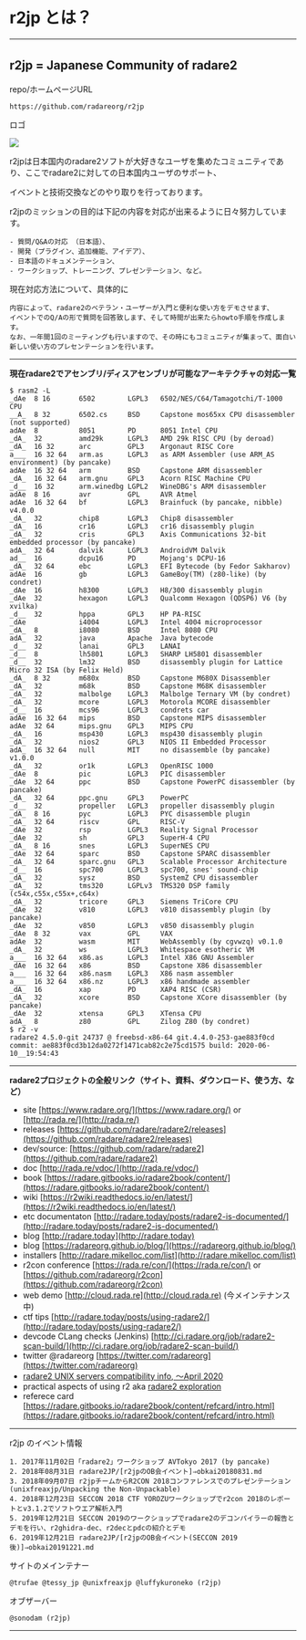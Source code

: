 # r2jp とは？

---

## r2jp = Japanese Community of radare2　

repo/ホームページURL
```
https://github.com/radareorg/r2jp
```

ロゴ

[![](http://bit.ly/2zfKbzD)](http://bit.ly/2zfKbzD)


r2jpは日本国内のradare2ソフトが大好きなユーザを集めたコミュニティであり、ここでradare2に対しての日本国内ユーザのサポート、

イベントと技術交換などのやり取りを行っております。

r2jpのミッションの目的は下記の内容を対応が出来るように日々努力しています。
```
- 質問/Q&Aの対応 （日本語）、
- 開発（プラグイン、追加機能、アイデア）、
- 日本語のドキュメンテーション、
- ワークショップ、トレーニング、プレゼンテーション、など。
```

現在対応方法について、具体的に
```
内容によって、radare2のベテラン・ユーザーが入門と便利な使い方をデモさせます、
イベントでのQ/Aの形で質問を回答致します、そして時間が出来たらhowto手順を作成します。
なお、一年間1回のミーティングも行いますので、その時にもコミュニティが集まって、面白い新しい使い方のプレセンテーションを行います。
```

---
**現在radare2でアセンブリ/ディスアセンブリが可能なアーキテクチャの対応一覧**
```
$ rasm2 -L
_dAe  8 16       6502        LGPL3   6502/NES/C64/Tamagotchi/T-1000 CPU
__A_  8 32       6502.cs     BSD     Capstone mos65xx CPU disassembler (not supported)
adAe  8          8051        PD      8051 Intel CPU
_dA_  32         amd29k      LGPL3   AMD 29k RISC CPU (by deroad)
_dA_  16 32      arc         GPL3    Argonaut RISC Core
a___  16 32 64   arm.as      LGPL3   as ARM Assembler (use ARM_AS environment) (by pancake)
adAe  16 32 64   arm         BSD     Capstone ARM disassembler
_dA_  16 32 64   arm.gnu     GPL3    Acorn RISC Machine CPU
_d__  16 32      arm.winedbg LGPL2   WineDBG's ARM disassembler
adAe  8 16       avr         GPL     AVR Atmel
adAe  16 32 64   bf          LGPL3   Brainfuck (by pancake, nibble) v4.0.0
_dA_  32         chip8       LGPL3   Chip8 disassembler
_dA_  16         cr16        LGPL3   cr16 disassembly plugin
_dA_  32         cris        GPL3    Axis Communications 32-bit embedded processor (by pancake)
adA_  32 64      dalvik      LGPL3   AndroidVM Dalvik
ad__  16         dcpu16      PD      Mojang's DCPU-16
_dA_  32 64      ebc         LGPL3   EFI Bytecode (by Fedor Sakharov)
adAe  16         gb          LGPL3   GameBoy(TM) (z80-like) (by condret)
_dAe  16         h8300       LGPL3   H8/300 disassembly plugin
_dAe  32         hexagon     LGPL3   Qualcomm Hexagon (QDSP6) V6 (by xvilka)
_d__  32         hppa        GPL3    HP PA-RISC
_dAe             i4004       LGPL3   Intel 4004 microprocessor
_dA_  8          i8080       BSD     Intel 8080 CPU
adA_  32         java        Apache  Java bytecode
_d__  32         lanai       GPL3    LANAI
_d__  8          lh5801      LGPL3   SHARP LH5801 disassembler
_d__  32         lm32        BSD     disassembly plugin for Lattice Micro 32 ISA (by Felix Held)
_dA_  8 32       m680x       BSD     Capstone M680X Disassembler
_dA_  32         m68k        BSD     Capstone M68K disassembler
_dA_  32         malbolge    LGPL3   Malbolge Ternary VM (by condret)
_dA_  32         mcore       LGPL3   Motorola MCORE disassembler
_d__  16         mcs96       LGPL3   condrets car
adAe  16 32 64   mips        BSD     Capstone MIPS disassembler
adAe  32 64      mips.gnu    GPL3    MIPS CPU
_dA_  16         msp430      LGPL3   msp430 disassembly plugin
_dA_  32         nios2       GPL3    NIOS II Embedded Processor
adA_  16 32 64   null        MIT     no disassemble (by pancake) v1.0.0
_dA_  32         or1k        LGPL3   OpenRISC 1000
_dAe  8          pic         LGPL3   PIC disassembler
_dAe  32 64      ppc         BSD     Capstone PowerPC disassembler (by pancake)
_dA_  32 64      ppc.gnu     GPL3    PowerPC
_d__  32         propeller   LGPL3   propeller disassembly plugin
_dA_  8 16       pyc         LGPL3   PYC disassemble plugin
_dA_  32 64      riscv       GPL     RISC-V
_dAe  32         rsp         LGPL3   Reality Signal Processor
_dAe  32         sh          GPL3    SuperH-4 CPU
_dA_  8 16       snes        LGPL3   SuperNES CPU
_dAe  32 64      sparc       BSD     Capstone SPARC disassembler
_dA_  32 64      sparc.gnu   GPL3    Scalable Processor Architecture
_d__  16         spc700      LGPL3   spc700, snes' sound-chip
_dA_  32         sysz        BSD     SystemZ CPU disassembler
_dA_  32         tms320      LGPLv3  TMS320 DSP family (c54x,c55x,c55x+,c64x)
_dA_  32         tricore     GPL3    Siemens TriCore CPU
_dAe  32         v810        LGPL3   v810 disassembly plugin (by pancake)
_dAe  32         v850        LGPL3   v850 disassembly plugin
_dAe  8 32       vax         GPL     VAX
adAe  32         wasm        MIT     WebAssembly (by cgvwzq) v0.1.0
_dA_  32         ws          LGPL3   Whitespace esotheric VM
a___  16 32 64   x86.as      LGPL3   Intel X86 GNU Assembler
_dAe  16 32 64   x86         BSD     Capstone X86 disassembler
a___  16 32 64   x86.nasm    LGPL3   X86 nasm assembler
a___  16 32 64   x86.nz      LGPL3   x86 handmade assembler
_dA_  16         xap         PD      XAP4 RISC (CSR)
_dA_  32         xcore       BSD     Capstone XCore disassembler (by pancake)
_dAe  32         xtensa      GPL3    XTensa CPU
adA_  8          z80         GPL     Zilog Z80 (by condret)
$ r2 -v
radare2 4.5.0-git 24737 @ freebsd-x86-64 git.4.4.0-253-gae883f0cd
commit: ae883f0cd3b12da0272f1471cab82c2e75cd1575 build: 2020-06-10__19:54:43
```

---
**radare2プロジェクトの全般リンク（サイト、資料、ダウンロード、使う方、など）**

- site [https://www.radare.org/](https://www.radare.org/) or [http://rada.re/](http://rada.re/)
- releases [https://github.com/radare/radare2/releases](https://github.com/radare/radare2/releases)
- dev/source: [https://github.com/radare/radare2](https://github.com/radare/radare2)
- doc [http://rada.re/vdoc/](http://rada.re/vdoc/)
- book [https://radare.gitbooks.io/radare2book/content/](https://radare.gitbooks.io/radare2book/content/)
- wiki [https://r2wiki.readthedocs.io/en/latest/](https://r2wiki.readthedocs.io/en/latest/)
- etc documentaton [http://radare.today/posts/radare2-is-documented/](http://radare.today/posts/radare2-is-documented/)
- blog [http://radare.today](http://radare.today)
- blog [https://radareorg.github.io/blog/](https://radareorg.github.io/blog/)
- installers [http://radare.mikelloc.com/list](http://radare.mikelloc.com/list)
- r2con conference [https://rada.re/con/](https://rada.re/con/) or [https://github.com/radareorg/r2con](https://github.com/radareorg/r2con)
- web demo [http://cloud.rada.re](http://cloud.rada.re) (今メインテナンス中)
- ctf tips [http://radare.today/posts/using-radare2/](http://radare.today/posts/using-radare2/)
- devcode CLang checks (Jenkins) [http://ci.radare.org/job/radare2-scan-build/](http://ci.radare.org/job/radare2-scan-build/)
- twitter @radareorg [https://twitter.com/radareorg](https://twitter.com/radareorg)
- [radare2 UNIX servers compatibility info, ～April 2020](https://github.com/radareorg/r2jp/blob/master/UNIXServerCompatibilityReportJP.md)
- practical aspects of using r2 aka [radare2 exploration](https://monosource.gitbooks.io/radare2-explorations/content/)
- referece card [https://radare.gitbooks.io/radare2book/content/refcard/intro.html](https://radare.gitbooks.io/radare2book/content/refcard/intro.html)
---
 
r2jp のイベント情報
```
1. 2017年11月02日「radare2」ワークショップ AVTokyo 2017 (by pancake)
2. 2018年08月31日 radare2JP/[r2jpのOB会イベント]⇒obkai20180831.md
3. 2018年09月07日 r2jpチームからR2CON 2018コンファレンスでのプレゼンテーション (unixfreaxjp/Unpacking the Non-Unpackable)
4. 2018年12月23日 SECCON 2018 CTF YOROZUワークショップでr2con 2018のレポートとv3.1.2でソフトウエア解析入門
5. 2019年12月21日 SECCON 2019のワークショップでradare2のデコンパイラーの報告とデモを行い、r2ghidra-dec、r2decとpdcの紹介とデモ
6. 2019年12月21日 radare2JP/[r2jpのOB会イベント(SECCON 2019後)]⇒obkai20191221.md
```
 
サイトのメインテナー
```
@trufae @tessy_jp @unixfreaxjp @luffykuroneko (r2jp)
```

オブザーバー
```
@sonodam (r2jp)
```
---


